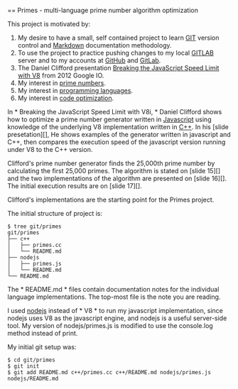 == Primes - multi-language prime number algorithm optimization

This project is motivated by:

1. My desire to have a small, self contained project to learn [GIT][] version control and [Markdown][] documentation methodology.
2. To use the project to practice pushing changes to my local [GITLAB][] server and to my accounts at [GitHub][] and [GitLab][].
3. The Daniel Clifford presentation [Breaking the JavaScript Speed Limit with V8][] from 2012 Google IO.
4. My interest in [prime numbers][].
5. My interest in [programming languages][].
6. My interest in [code optimization][].

In * Breaking the JavaScript Speed Limit with V8i, * Daniel Clifford shows how to optimize a prime number generator written in [Javascript][]
using knowledge of the underlying V8 implementation written in [C++][]. In his [slide presetation][], He shows examples of the generator written in javascript and C++,
then compares the execution speed of the javascript version running under V8 to the C++ version.

Clifford's prime number generator finds the 25,000th prime number by calculating the first 25,000 primes. The algorithm is stated on [slide 15][] and
the two implementations of the algorithm are presented on [slide 16][]. The initial execution results are on [slide 17][].

Clifford's implementations are the starting point for the Primes project. 

The initial structure of project is:

    $ tree git/primes
    git/primes
    ├── c++
    │   ├── primes.cc
    │   └── README.md
    ├── nodejs
    │   ├── primes.js
    │   └── README.md
    └── README.md

The * README.md * files contain documentation notes for the individual language implementations. 
The top-most file is the note you are reading.
 
I used [nodejs][] instead of * V8 * to run my javascript implementation, since nodejs uses V8 as the javascript engine,
and nodejs is a useful server-side tool. My version of nodejs/primes.js is modified to use the console.log method instead
of print.

My initial git setup was:

    $ cd git/primes
    $ git init
    $ git add README.md c++/primes.cc c++/README.md nodejs/primes.js nodejs/README.md


[GIT]: https://git-scm.com/book/en/v2/Getting-Started-About-Version-Control
[GITLAB]: https://about.gitlab.com/
[GitHub]: https://github.com/alandickey
[GitLab]: https://gitlab.com/u/alandickey
[Markdown]: http://daringfireball.net/
[Breaking the JavaScript Speed Limit with V8]: https://developers.google.com/v8/videos#video0a
[slide presentation]: http://v8-io12.appspot.com/
[slide15]: http://v8-io12.appspot.com/#15
[slide16]: http://v8-io12.appspot.com/#16
[slide17]: http://v8-io12.appspot.com/#17
[prime numbers]: https://en.wikipedia.org/wiki/Prime_number
[programming languages]: https://en.wikipedia.org/wiki/Programming_language
[code optimization]: http://c2.com/cgi/wiki?RulesOfOptimizationi
[C++]: http://en.cppreference.com/w/
[Javascript]: http://www.ecma-international.org/ecma-262/6.0/
[nodejs]: https://nodejs.org

